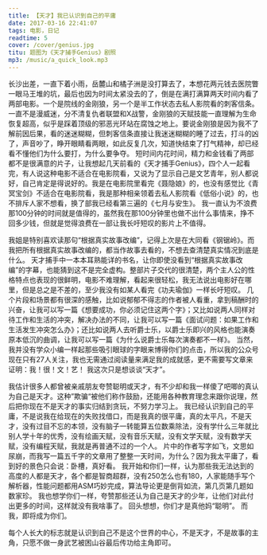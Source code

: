 ```yaml
---
title: 【天才】我已认识到自己的平庸
date: 2017-03-16 22:41:07
tags: 电影，日记
readtime: 5
cover: /cover/genius.jpg
titu: 题图为《天才捕手Genius》剧照
mp3: /music/a_quick_look.mp3
---
```

长沙出差，一直下着小雨，岳麓山和橘子洲是没打算去了，本想花两元钱去医院瞥一眼马王堆的坑，最后也因为时间太紧没去的了，倒是在满打满算两天时间内看了两部电影。一个是院线的金刚狼，另一个是半工作状态去私人影院看的刺客信条。
一直不是漫威迷，分不清复仇者联盟和X战警，金刚狼的天赋技能一直理解为生命恢复超高，似乎是踩着顶级的邪恶光环站在腐蚀之地上。要说金刚狼是因为我不了解前因后果，看的迷迷糊糊，但刺客信条直接让我迷迷糊糊的睡了过去，打斗的凶了，声音吵了，睁开眼睛看两眼，如此反复几次，知道快结束了打气精神，却已经看不懂他们为什么要打，为什么要争夺。
短时间内花时间，精力和金钱看了两部都不是很满意的片子，让我想起几天前看的《天才捕手Genius》，四个人一起看完，有人说这种电影不适合在电影院看，又说为了显示自己是文艺青年，别人都说好，自己肯定是得说好的。我是在电影院里看完《聂隐娘》的，也没有感觉比《青冥宝剑》不适合在电影院看，我是那种相亲领着去私人影院看《低俗小说》的，也不排斥人家不想看，换了部我已经看第三遍的《七月与安生》。
我一直认为不浪费那100分钟的时间就是值得的，虽然我在那100分钟里也做不出什么事情来，挣不回多少钱，但就是觉得浪费在一部让我长吁短叹的影片上不值得。

我姐是特别喜欢读那句“根据真实故事改编”，记得上次是在大同看《钢锯岭》。而我把所有根据真实故事改编的，都当作故事去看的，不想去查清楚真实情况到底是什么。
天才捕手中一本本耳熟能详的书名，让你即使没看到“根据真实故事改编”的字幕，也能猜到这不是完全虚构。整部片子交代的很清楚，两个主人公的性格特点也表现的很鲜明，电影不难理解，看起来很轻松，我无法说出电影好在哪里，但是总之是不差的，至少我没有如某人看完《功夫瑜伽》一样长吁短叹。
几个片段和场景都有很深的感触，比如说郁郁不得志的作者被人看重，拿到稿酬时的兴奋，让我可以写一篇《想要成功，你必须记住这两个字》；又比如说两人同样对待工作和生活的冲突，解决办法的不同，让我可以写一篇《面试问题：如果工作和生活发生冲突怎么办》；还比如说两人去听爵士乐，以爵士乐即兴的风格也能演奏原本低沉的曲调，让我可以写一篇《为什么说爵士乐每次演奏都不一样》。
当然，我并没有学众小编一样起那些吸引眼球的字眼来博得你们的点击，所以我的公众号现在只有27人关注，我也无需通过阅读量来满足我的成就感，更不需要写文章来证明：我！很！文！艺！
我这次只是想谈谈“天才”。

我估计很多人都曾被亲戚朋友夸赞聪明或天才，有不少却和我一样傻了吧唧的真认为自己是天才。这种”欺骗“被他们称作鼓励，还能用各种教育理念来跟你说理，然后把你现在不是天才的事实归结到贪玩，不努力学习上。
我已经认识到自己的平庸，不是说我在给现在的失败找借口，而是我真的很平庸，真的太平凡，不是天才，没有过目不忘的本领，没有脑子一转能算五位数乘除法，没有学什么三年就比别人学十年的优秀，没有绘画天赋，没有音乐天赋，没有文学天赋，没有数学天赋，没有编程天赋，我就是再普通不过的一个人。
片中的作者写字如飞，文思如尿崩，而我写一篇五千字的文章用了整整一天时间，为什么？因为我太平庸了，看到好的景色只会说：卧槽，真好看。
我开始和你们一样，认为那些我无法达到的高度的人都是天才，各个都是智商超群，没有250怎么也有180，人家能随手写个解析器，性能问题都用ASM巧妙完成，算法导论更是倒背如流，第几页第几题如数家珍。
我也想学你们一样，夸赞那些还认为自己是天才的少年，让他们对此付出更多的时间，这样就没有我啥事了。
回头想想，你们才是真他妈“聪明”。
而我，即将成为你们。

每个人长大的标志就是认识到自己不是这个世界的中心，不是天才，不是故事的主角，只愿不做一身武艺被困山谷最后传功给主角即可。